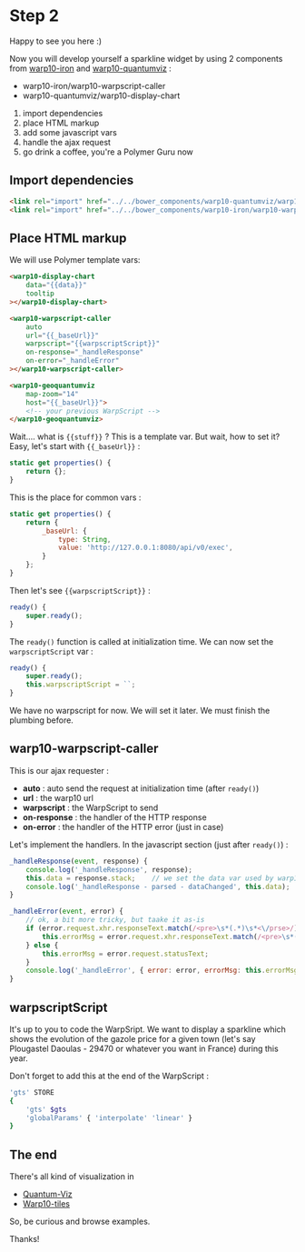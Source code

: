 # Step 2

Happy to see you here :)

Now you will develop yourself a sparkline widget by using 2 components from 
[warp10-iron](https://github.com/cityzendata/warp10-iron) and 
[warp10-quantumviz](https://github.com/cityzendata/warp10-quantumviz) : 

+ warp10-iron/warp10-warpscript-caller
+ warp10-quantumviz/warp10-display-chart

1. import dependencies
1. place HTML markup
1. add some javascript vars
1. handle the ajax request
1. go drink a coffee, you're a Polymer Guru now

## Import dependencies

```html
<link rel="import" href="../../bower_components/warp10-quantumviz/warp10-display-c3-chart.html">
<link rel="import" href="../../bower_components/warp10-iron/warp10-warpscript-caller.html">
```

## Place HTML markup

We will use Polymer template vars: 

```html
<warp10-display-chart 
    data="{{data}}" 
    tooltip
></warp10-display-chart>

<warp10-warpscript-caller 
    auto 
    url="{{_baseUrl}}"
    warpscript="{{warpscriptScript}}" 
    on-response="_handleResponse"
    on-error="_handleError"
></warp10-warpscript-caller>

<warp10-geoquantumviz 
    map-zoom="14" 
    host="{{_baseUrl}}">
    <!-- your previous WarpScript -->
</warp10-geoquantumviz>
```


Wait.... what is `{{stuff}}` ? This is a template var. But wait, how to set it? Easy, let's start with
`{{_baseUrl}}` : 

```javascript
static get properties() {
    return {};
}
``` 
This is the place for common vars : 

```javascript
static get properties() {
    return {
        _baseUrl: {
            type: String,
            value: 'http://127.0.0.1:8080/api/v0/exec',
        }
    };
}
```
Then let's see `{{warpscriptScript}}` : 

```javascript
ready() {
    super.ready();
}
```

The `ready()` function is called at initialization time. We can now set the `warpscriptScript` var : 

```javascript
ready() {
    super.ready();
    this.warpscriptScript = ``;
}
```

We have no warpscript for now. We will set it later. We must finish the plumbing before.

## warp10-warpscript-caller

This is our ajax requester : 

- **auto** : auto send the request at initialization time (after `ready()`)
- **url** : the warp10 url
- **warpscript** : the WarpScript to send
- **on-response** : the handler of the HTTP response
- **on-error** : the handler of the HTTP error (just in case)

Let's implement the handlers. In the javascript section (just after `ready()`) :

```javascript
_handleResponse(event, response) {
    console.log('_handleResponse', response);
    this.data = response.stack;    // we set the data var used by warp10-display-chart 
    console.log('_handleResponse - parsed - dataChanged', this.data);
}

_handleError(event, error) {
    // ok, a bit more tricky, but taake it as-is
    if (error.request.xhr.responseText.match(/<pre>\s*(.*)\s*<\/prse>/)) {
        this.errorMsg = error.request.xhr.responseText.match(/<pre>\s*(.*)\s*<\/prse>/)[1];
    } else {
        this.errorMsg = error.request.statusText;
    }
    console.log('_handleError', { error: error, errorMsg: this.errorMsg });
}
```

## warpscriptScript 

It's up to you to code the WarpSript. We want to display a sparkline which shows the evolution of the gazole price for 
a given town (let's say Plougastel Daoulas - 29470 or whatever you want in France) during this year.

Don't forget to add this at the end of the WarpScript :

```bash
'gts' STORE
{
    'gts' $gts
    'globalParams' { 'interpolate' 'linear' }
}
```

## The end

There's all kind of visualization in

- [Quantum-Viz](https://github.com/cityzendata/warp10-quantumviz)
- [Warp10-tiles](https://github.com/cityzendata/warp10-tiles)

So, be curious and browse examples.

Thanks!
